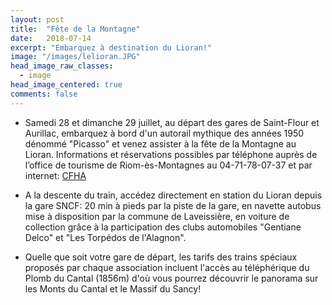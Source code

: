 ```yaml
---
layout: post
title:  "Fête de la Montagne"
date:   2018-07-14
excerpt: "Embarquez à destination du Lioran!"
image: "/images/lelioran.JPG"
head_image_raw_classes:
  - image
head_image_centered: true
comments: false
---
```


* Samedi 28 et dimanche 29 juillet, au départ des gares de Saint-Flour et Aurillac, embarquez à bord d'un autorail mythique des années 1950 dénommé "Picasso" et venez assister à la fête de la Montagne au Lioran.
Informations et réservations possibles par téléphone auprès de l’office de tourisme de Riom-ès-Montagnes au 04-71-78-07-37 et par internet: [CFHA](http://www.gentiane-express.com/blog/150-ans-ligne-du-lioran)

* A la descente du train, accédez directement en station du Lioran depuis la gare SNCF: 20 min à pieds par la piste de la gare, en navette autobus mise à disposition par la commune de Laveissière, en voiture de collection grâce à la participation des clubs automobiles "Gentiane Delco" et "Les Torpédos de l'Alagnon".

* Quelle que soit votre gare de départ, les tarifs des trains spéciaux proposés par chaque association incluent l'accès au téléphérique du Plomb du Cantal (1856m) d'où vous pourrez découvrir le panorama sur les Monts du Cantal et le Massif du Sancy!
